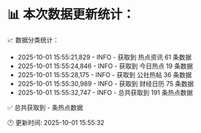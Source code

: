 📊 本次数据更新统计：
==========================

📈 数据分类统计：
- 2025-10-01 15:55:21,829 - INFO - 获取到 热点资讯 61 条数据
- 2025-10-01 15:55:24,846 - INFO - 获取到 今日热点 19 条数据
- 2025-10-01 15:55:28,175 - INFO - 获取到 公社热帖 36 条数据
- 2025-10-01 15:55:30,989 - INFO - 获取到 财经日历 75 条数据
- 2025-10-01 15:55:32,747 - INFO - 总共获取到 191 条热点数据

✅ 总共获取到 - 条热点数据

🕐 更新时间: 2025-10-01 15:55:32
